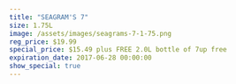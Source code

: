 ```yaml
---
title: "SEAGRAM'S 7"
size: 1.75L
image: /assets/images/seagrams-7-1-75.png
reg_price: $19.99
special_price: $15.49 plus FREE 2.0L bottle of 7up free
expiration_date: 2017-06-28 00:00:00
show_special: true
---
```



